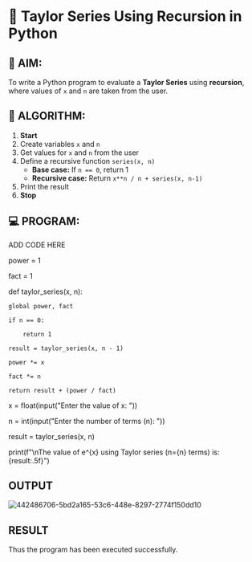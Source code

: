 # 📐 Taylor Series Using Recursion in Python

## 🎯 AIM:
To write a Python program to evaluate a **Taylor Series** using **recursion**, where values of `x` and `n` are taken from the user.

## 🧠 ALGORITHM:

1. **Start**
2. Create variables `x` and `n`
3. Get values for `x` and `n` from the user
4. Define a recursive function `series(x, n)`
   - **Base case:** If `n == 0`, return 1
   - **Recursive case:** Return `x**n / n + series(x, n-1)`
5. Print the result
6. **Stop**

## 💻 PROGRAM:

ADD CODE HERE

power = 1

fact = 1

def taylor_series(x, n):

    global power, fact

    if n == 0:
    
        return 1
        
    result = taylor_series(x, n - 1)
    
    power *= x
    
    fact *= n
    
    return result + (power / fact)
    
x = float(input("Enter the value of x: "))

n = int(input("Enter the number of terms (n): "))

result = taylor_series(x, n)

print(f"\nThe value of e^{x} using Taylor series (n={n} terms) is: {result:.5f}")

## OUTPUT

![442486706-5bd2a165-53c6-448e-8297-2774f150dd10](https://github.com/user-attachments/assets/1e1457fa-5904-4133-b5bf-e80baa854e21)


## RESULT

Thus the program has been executed successfully.
